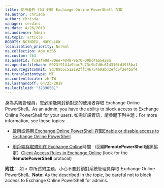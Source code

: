 ```yaml
---
title: 使用者的 763 封鎖 Exchange Online PowerShell 存取
ms.author: chrisda
author: chrisda
manager: serdars
ms.date: 4/26/2018
ms.audience: Admin
ms.topic: article
ROBOTS: NOINDEX, NOFOLLOW
localization_priority: Normal
ms.collection: Adm_O365
ms.custom: 763
ms.assetid: fcaafe9d-80ee-404b-9a70-00bc4aa5e28a
ms.openlocfilehash: 0923f9144a9bbc7c73c9b7d0c61d310fd1935ba1
ms.sourcegitcommit: 9d78905c512192ffc4675468abd2efc5f2e4baf4
ms.translationtype: MT
ms.contentlocale: zh-TW
ms.lasthandoff: 04/23/2019
ms.locfileid: "32396561"
---
```

<span data-ttu-id="86c21-102">身為系統管理員，您必須能夠封鎖對您的使用者存取 Exchange Online PowerShell。</span><span class="sxs-lookup"><span data-stu-id="86c21-102">As an admin, you have the ability to block access to Exchange Online PowerShell for your users.</span></span> <span data-ttu-id="86c21-103">如需詳細資訊，請參閱下列主題：</span><span class="sxs-lookup"><span data-stu-id="86c21-103">For more information, see these topics:</span></span>

- [<span data-ttu-id="86c21-104">啟用或停用 Exchange Online PowerShell 存取</span><span class="sxs-lookup"><span data-stu-id="86c21-104">Enable or disable access to Exchange Online PowerShell</span></span>](https://docs.microsoft.com/powershell/exchange/exchange-online/disable-access-to-exchange-online-powershell)

- <span data-ttu-id="86c21-105">[用戶端存取規則在 Exchange Online](https://technet.microsoft.com/library/mt842508.aspx)時間 （回顧**RemotePowerShell**通訊協定）</span><span class="sxs-lookup"><span data-stu-id="86c21-105">[Client Access Rules in Exchange Online](https://technet.microsoft.com/library/mt842508.aspx) (look for the **RemotePowerShell** protocol)</span></span> 

<span data-ttu-id="86c21-106">**附註**： 如 > 中所述的主題，小心不要封鎖對系統管理員存取 Exchange Online PowerShell。</span><span class="sxs-lookup"><span data-stu-id="86c21-106">**Note**: As the described in the topic, be careful not to block access to Exchange Online PowerShell for admins.</span></span>
